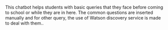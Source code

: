 This chatbot helps students with basic queries that they face before coming to school or while they are in here. The common questions are inserted manually and for other query, the use of Watson discovery service is made to deal with them.. 
